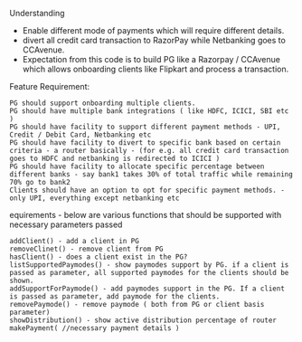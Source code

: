 Understanding
- Enable different mode of payments which will require different details.
- divert all credit card transaction to RazorPay while Netbanking goes to CCAvenue.
- Expectation from this code is to build PG like a Razorpay / CCAvenue which allows onboarding clients like Flipkart and process a transaction.

Feature Requirement:

    PG should support onboarding multiple clients.
    PG should have multiple bank integrations ( like HDFC, ICICI, SBI etc )
    PG should have facility to support different payment methods - UPI, Credit / Debit Card, Netbanking etc
    PG should have facility to divert to specific bank based on certain criteria - a router basically - (for e.g. all credit card transaction goes to HDFC and netbanking is redirected to ICICI )
    PG should have facility to allocate specific percentage between different banks - say bank1 takes 30% of total traffic while remaining 70% go to bank2
    Clients should have an option to opt for specific payment methods. - only UPI, everything except netbanking etc


equirements - below are various functions that should be supported with necessary parameters passed

    addClient() - add a client in PG
    removeClinet() - remove client from PG
    hasClient() - does a client exist in the PG?
    listSupportedPaymodes() - show paymodes support by PG. if a client is passed as parameter, all supported paymodes for the clients should be shown.
    addSupportForPaymode() - add paymodes support in the PG. If a client is passed as parameter, add paymode for the clients.
    removePaymode() - remove paymode ( both from PG or client basis parameter)
    showDistribution() - show active distribution percentage of router
    makePayment( //necessary payment details )
